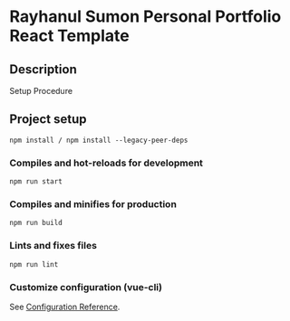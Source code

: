 # Rayhanul Sumon Personal Portfolio React Template

## Description

Setup Procedure 
 
## Project setup

```
npm install / npm install --legacy-peer-deps 
``` 

### Compiles and hot-reloads for development

```
npm run start  
``` 

### Compiles and minifies for production

```
npm run build  
```
 
### Lints and fixes files 

```
npm run lint
```

### Customize configuration (vue-cli)

See [Configuration Reference](https://cli.vuejs.org/config/).
